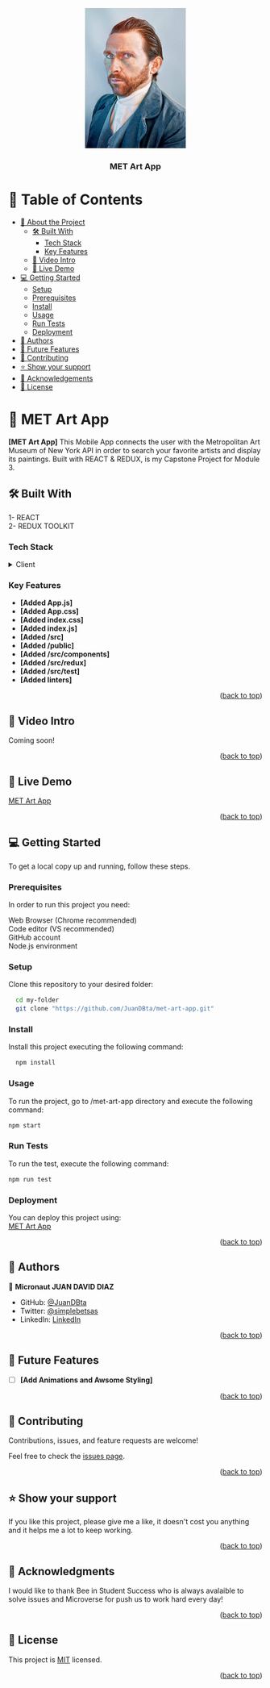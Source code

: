 <a name="readme-top"></a>

<div align="center">
 
  <img src="src/images/vangogh.jpg" alt="logo" width="200"  height="auto">
  <br/>

  <h3><b>MET Art App</b></h3>

</div>



# 📗 Table of Contents

- [📖 About the Project](#about-project)
  - [🛠 Built With](#built-with)
    - [Tech Stack](#tech-stack)
    - [Key Features](#key-features)
  - [🚀 Video Intro](#video-intro)
  - [🚀 Live Demo](#live-demo)
- [💻 Getting Started](#getting-started)
  - [Setup](#setup)
  - [Prerequisites](#prerequisites)
  - [Install](#install)
  - [Usage](#usage)
  - [Run Tests](#runtests)
  - [Deployment](#deployment)
- [👥 Authors](#authors)
- [🔭 Future Features](#future-features)
- [🤝 Contributing](#contributing)
- [⭐️ Show your support](#support)
- [🙏 Acknowledgements](#acknowledgements)
- [📝 License](#license)


# 📖 MET Art App <a name="about-project"></a>

**[MET Art App]** This Mobile App connects the user with the Metropolitan Art Museum of New York API in order to search your favorite artists and display its paintings. Built with REACT & REDUX, is my Capstone Project for Module 3.

## 🛠 Built With <a name="built-with"></a>
1- REACT<br>
2- REDUX TOOLKIT


### Tech Stack <a name="tech-stack"></a>

<details>
  <summary>Client</summary>
  <ul>
    <li><a href="https://github.com/"></a>GitHub</li>
    <li><a href="https://youtube.com/"></a>YouTube</li>
    <li><a href="https://www.microverse.org"></a>Microverse</li>
    <li><a href="https://www.metmuseum.org/"></a>The MET</li>
  </ul>
</details>

### Key Features <a name="key-features"></a>

- **[Added App.js]**
- **[Added App.css]**
- **[Added index.css]**
- **[Added index.js]**
- **[Added /src]**
- **[Added /public]**
- **[Added /src/components]**
- **[Added /src/redux]**
- **[Added /src/test]**
- **[Added linters]**


<p align="right">(<a href="#readme-top">back to top</a>)</p>

## 🚀 Video Intro <a name="video-intro"></a>

Coming soon!

<p align="right">(<a href="#readme-top">back to top</a>)</p>

## 🚀 Live Demo <a name="live-demo"></a>

[MET Art App](https://spacex-4e71.onrender.com/)

<p align="right">(<a href="#readme-top">back to top</a>)</p>


## 💻 Getting Started <a name="getting-started"></a>

To get a local copy up and running, follow these steps.

### Prerequisites

In order to run this project you need:

Web Browser (Chrome recommended)<br>
Code editor (VS recommended)<br>
GitHub account<br>
Node.js environment

### Setup

Clone this repository to your desired folder:

```sh
  cd my-folder
  git clone "https://github.com/JuanDBta/met-art-app.git"
```
### Install

Install this project executing the following command:

```sh
  npm install
```

### Usage

To run the project, go to /met-art-app directory and execute the following command:

```sh
npm start
```

### Run Tests

To run the test, execute the following command:

```sh
npm run test
```

### Deployment

You can deploy this project using:<br>[MET Art App](https://spacex-4e71.onrender.com/)


<p align="right">(<a href="#readme-top">back to top</a>)</p>

## 👥 Authors <a name="authors"></a>

👤 **Micronaut JUAN DAVID DIAZ**

- GitHub: [@JuanDBta](https://github.com/JuanDBta)
- Twitter: [@simplebetsas](https://twitter.com/simplebetsas)
- LinkedIn: [LinkedIn](https://linkedin.com/in/simplebet/)

<p align="right">(<a href="#readme-top">back to top</a>)</p>

## 🔭 Future Features <a name="future-features"></a>

- [ ] **[Add Animations and Awsome Styling]**

<p align="right">(<a href="#readme-top">back to top</a>)</p>

## 🤝 Contributing <a name="contributing"></a>

Contributions, issues, and feature requests are welcome!

Feel free to check the [issues page](../../issues/).

<p align="right">(<a href="#readme-top">back to top</a>)</p>

## ⭐️ Show your support <a name="support"></a>

If you like this project, please give me a like, it doesn't cost you anything and it helps me a lot to keep working.

<p align="right">(<a href="#readme-top">back to top</a>)</p>

## 🙏 Acknowledgments <a name="acknowledgements"></a>

I would like to thank Bee in Student Success who is always avalaible to solve issues and Microverse for push us to work hard every day!

<p align="right">(<a href="#readme-top">back to top</a>)</p>

## 📝 License <a name="license"></a>

This project is [MIT](./LICENSE) licensed.

<p align="right">(<a href="#readme-top">back to top</a>)</p>

